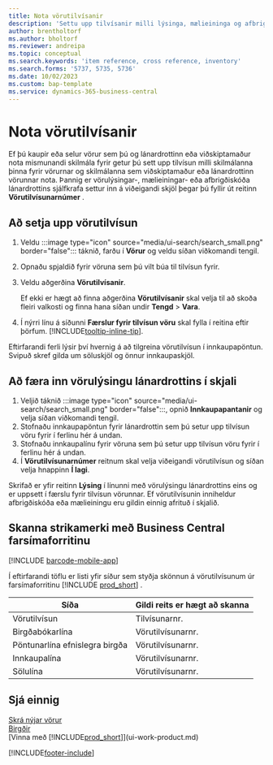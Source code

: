 ```yaml
---
title: Nota vörutilvísanir
description: 'Settu upp tilvísanir milli lýsinga, mælieininga og afbrigða sem þú og lánardrottinn eða viðskiptamaður nota fyrir vöru.'
author: brentholtorf
ms.author: bholtorf
ms.reviewer: andreipa
ms.topic: conceptual
ms.search.keywords: 'item reference, cross reference, inventory'
ms.search.forms: '5737, 5735, 5736'
ms.date: 10/02/2023
ms.custom: bap-template
ms.service: dynamics-365-business-central
---
```

# Nota vörutilvísanir

Ef þú kaupir eða selur vörur sem þú og lánardrottinn eða viðskiptamaður nota mismunandi skilmála fyrir getur þú sett upp tilvísun milli skilmálanna þinna fyrir vörurnar og skilmálanna sem viðskiptamaður eða lánardrottinn vörunnar nota. Þannig er vörulýsingar-, mælieiningar- eða afbrigðiskóða lánardrottins sjálfkrafa settur inn á viðeigandi skjöl þegar þú fyllir út reitinn **Vörutilvísunarnúmer** .  

## Að setja upp vörutilvísun

1. Veldu :::image type="icon" source="media/ui-search/search_small.png" border="false"::: táknið, farðu í **Vörur** og veldu síðan viðkomandi tengil.
2. Opnaðu spjaldið fyrir vöruna sem þú vilt búa til tilvísun fyrir.
3. Veldu aðgerðina **Vörutilvísanir**.

     Ef ekki er hægt að finna aðgerðina **Vörutilvísanir** skal velja til að skoða fleiri valkosti og finna hana síðan undir **Tengd** > **Vara**.
  
4. Í nýrri línu á síðunni **Færslur fyrir tilvísun vöru** skal fylla í reitina eftir þörfum. [!INCLUDE[tooltip-inline-tip](includes/tooltip-inline-tip_md.md)].

Eftirfarandi ferli lýsir því hvernig á að tilgreina vörutilvísun í innkaupapöntun. Svipuð skref gilda um söluskjöl og önnur innkaupaskjöl.  

## Að færa inn vörulýsingu lánardrottins í skjali

1. Veljið táknið :::image type="icon" source="media/ui-search/search_small.png" border="false":::, opnið **Innkaupapantanir** og velja síðan viðkomandi tengil.
2. Stofnaðu innkaupapöntun fyrir lánardrottin sem þú setur upp tilvísun vöru fyrir í ferlinu hér á undan.
3. Stofnaðu innkaupalínu fyrir vöruna sem þú setur upp tilvísun vöru fyrir í ferlinu hér á undan.
4. Í **Vörutilvísunarnúmer** reitnum skal velja viðeigandi vörutilvísun og síðan velja hnappinn **Í lagi**.

Skrifað er yfir reitinn **Lýsing** í línunni með vörulýsingu lánardrottins eins og er uppsett í færslu fyrir tilvísun vörunnar. Ef vörutilvísunin inniheldur afbrigðiskóða eða mælieiningu eru gildin einnig afrituð í skjalið.  

## Skanna strikamerki með Business Central farsímaforritinu

[!INCLUDE [barcode-mobile-app](includes/barcode-mobile-app.md)]

Í eftirfarandi töflu er listi yfir síður sem styðja skönnun á vörutilvísunum úr farsímaforritinu [!INCLUDE [prod_short](includes/prod_short.md)] .

|Síða  |Gildi reits er hægt að skanna  |
|---------|---------|
|Vörutilvísun     | Tilvísunarnr.        |
|Birgðabókarlína     | Vörutilvísunarnr.        |
|Pöntunarlína efnislegra birgða     |Vörutilvísunarnr.         |
|Innkaupalína     |   Vörutilvísunarnr.      |
|Sölulína     | Vörutilvísunarnr.        |

## Sjá einnig

[Skrá nýjar vörur](inventory-how-register-new-items.md)  
[Birgðir](inventory-manage-inventory.md)  
[Vinna með [!INCLUDE[prod_short](includes/prod_short.md)]](ui-work-product.md)


[!INCLUDE[footer-include](includes/footer-banner.md)]
